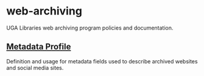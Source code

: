 # web-archiving
UGA Libraries web archiving program policies and documentation.

## [Metadata Profile](metadata_profile.md)
Definition and usage for metadata fields used to describe archived websites and social media sites.
